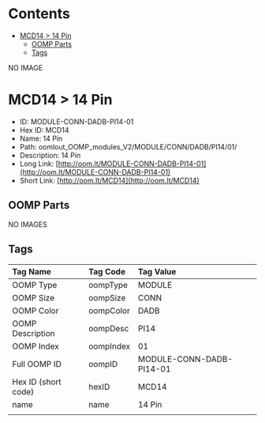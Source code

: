



Contents
========

* [MCD14 > 14 Pin](#mcd14--14-pin)
	* [OOMP Parts](#oomp-parts)
	* [Tags](#tags)
  
NO IMAGE  
# MCD14 > 14 Pin

- ID: MODULE-CONN-DADB-PI14-01
- Hex ID: MCD14
- Name: 14 Pin
- Path: oomlout_OOMP_modules_V2/MODULE/CONN/DADB/PI14/01/
- Description: 14 Pin
- Long Link: [http://oom.lt/MODULE-CONN-DADB-PI14-01](http://oom.lt/MODULE-CONN-DADB-PI14-01)
- Short Link: [http://oom.lt/MCD14](http://oom.lt/MCD14)

## OOMP Parts
  
NO IMAGES  
## Tags
  

|Tag Name|Tag Code|Tag Value|
| :--- | :--- | :--- |
|OOMP Type|oompType|MODULE|
|OOMP Size|oompSize|CONN|
|OOMP Color|oompColor|DADB|
|OOMP Description|oompDesc|PI14|
|OOMP Index|oompIndex|01|
|Full OOMP ID|oompID|MODULE-CONN-DADB-PI14-01|
|Hex ID (short code)|hexID|MCD14|
|name|name|14 Pin|
||||
